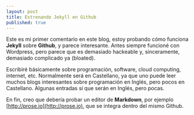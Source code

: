 ```yaml
---
layout: post
title: Estrenando Jekyll en Github
published: true
---
```


Este es mi primer comentario en este blog, estoy probando cómo funciona **Jekyll** sobre **Github**, y parece interesante. Antes siempre funcioné con Wordpress, pero parece que es demasiado hackeable y, sinceramente, demasiado complicado ya (bloated).

Escribiré básicamente sobre programación, software, cloud computing, internet, etc. Normalmente será en Castellano, ya que uno puede leer muchos blogs interesantes sobre programación en Inglés, pero pocos en Castellano. Algunas entradas sí que serán en Inglés, pero pocas.

En fin, creo que debería probar un editor de **Markdown**, por ejemplo [http://prose.io](http://prose.io), que se integra dentro del mismo Github.